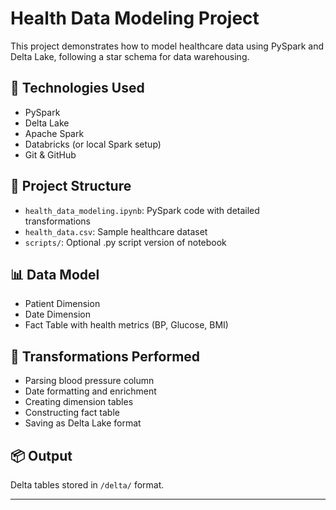 # Health Data Modeling Project

This project demonstrates how to model healthcare data using PySpark and Delta Lake, following a star schema for data warehousing.

## 🔧 Technologies Used
- PySpark
- Delta Lake
- Apache Spark
- Databricks (or local Spark setup)
- Git & GitHub

## 📁 Project Structure
- `health_data_modeling.ipynb`: PySpark code with detailed transformations
- `health_data.csv`: Sample healthcare dataset
- `scripts/`: Optional .py script version of notebook

## 📊 Data Model
- Patient Dimension
- Date Dimension
- Fact Table with health metrics (BP, Glucose, BMI)

## 📌 Transformations Performed
- Parsing blood pressure column
- Date formatting and enrichment
- Creating dimension tables
- Constructing fact table
- Saving as Delta Lake format

## 📦 Output
Delta tables stored in `/delta/` format.

---
